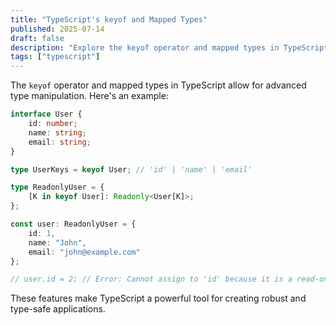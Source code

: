 ```yaml
---
title: "TypeScript's keyof and Mapped Types"
published: 2025-07-14
draft: false
description: "Explore the keyof operator and mapped types in TypeScript for advanced type manipulation."
tags: ["typescript"]
---
```


The `keyof` operator and mapped types in TypeScript allow for advanced type manipulation. Here's an example:


```typescript
interface User {
    id: number;
    name: string;
    email: string;
}

type UserKeys = keyof User; // 'id' | 'name' | 'email'

type ReadonlyUser = {
    [K in keyof User]: Readonly<User[K]>;
};

const user: ReadonlyUser = {
    id: 1,
    name: "John",
    email: "john@example.com"
};

// user.id = 2; // Error: Cannot assign to 'id' because it is a read-only property.
```

These features make TypeScript a powerful tool for creating robust and type-safe applications.